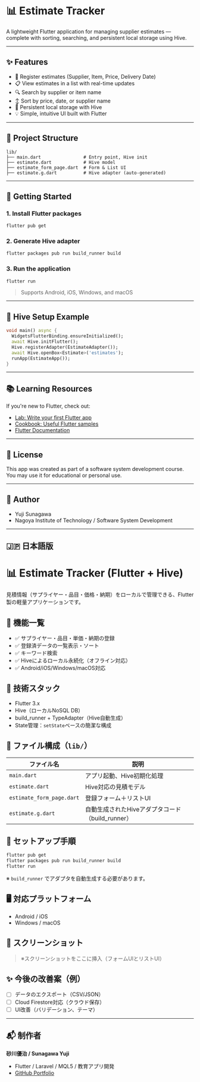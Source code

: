 # 📊 Estimate Tracker

A lightweight Flutter application for managing supplier estimates — complete with sorting, searching, and persistent local storage using Hive.

---

## ✨ Features

- 📝 Register estimates (Supplier, Item, Price, Delivery Date)
- 📋 View estimates in a list with real-time updates
- 🔍 Search by supplier or item name
- ↕️ Sort by price, date, or supplier name
- 💾 Persistent local storage with Hive
- 💡 Simple, intuitive UI built with Flutter

---

## 🧱 Project Structure

```
lib/
├── main.dart                # Entry point, Hive init
├── estimate.dart            # Hive model
├── estimate_form_page.dart  # Form & List UI
├── estimate.g.dart          # Hive adapter (auto-generated)
```

---

## 🚀 Getting Started

### 1. Install Flutter packages

```bash
flutter pub get
```

### 2. Generate Hive adapter

```bash
flutter packages pub run build_runner build
```

### 3. Run the application

```bash
flutter run
```

> Supports Android, iOS, Windows, and macOS

---

## 💾 Hive Setup Example

```dart
void main() async {
  WidgetsFlutterBinding.ensureInitialized();
  await Hive.initFlutter();
  Hive.registerAdapter(EstimateAdapter());
  await Hive.openBox<Estimate>('estimates');
  runApp(EstimateApp());
}
```

---

## 📚 Learning Resources

If you're new to Flutter, check out:

- [Lab: Write your first Flutter app](https://docs.flutter.dev/get-started/codelab)
- [Cookbook: Useful Flutter samples](https://docs.flutter.dev/cookbook)
- [Flutter Documentation](https://docs.flutter.dev/)

---

## 📝 License

This app was created as part of a software system development course.  
You may use it for educational or personal use.

---

## 👤 Author

- Yuji Sunagawa
- Nagoya Institute of Technology / Software System Development

---

## 🇯🇵 日本語版

# 📊 Estimate Tracker (Flutter + Hive)

見積情報（サプライヤー・品目・価格・納期）をローカルで管理できる、Flutter製の軽量アプリケーションです。

## 🚀 機能一覧
- ✅ サプライヤー・品目・単価・納期の登録
- ✅ 登録済データの一覧表示・ソート
- ✅ キーワード検索
- ✅ Hiveによるローカル永続化（オフライン対応）
- ✅ Android/iOS/Windows/macOS対応

## 🧠 技術スタック
- Flutter 3.x
- Hive（ローカルNoSQL DB）
- build_runner + TypeAdapter（Hive自動生成）
- State管理：`setState`ベースの簡潔な構成

## 📁 ファイル構成（`lib/`）

| ファイル名 | 説明 |
|------------|------|
| `main.dart` | アプリ起動、Hive初期化処理 |
| `estimate.dart` | Hive対応の見積モデル |
| `estimate_form_page.dart` | 登録フォーム＋リストUI |
| `estimate.g.dart` | 自動生成されたHiveアダプタコード（build_runner） |

## 🔧 セットアップ手順

```bash
flutter pub get
flutter packages pub run build_runner build
flutter run
```

※ `build_runner` でアダプタを自動生成する必要があります。

## 🖥 対応プラットフォーム

- Android / iOS
- Windows / macOS

## 📸 スクリーンショット

> ※スクリーンショットをここに挿入（フォームUIとリストUI）

## ✨ 今後の改善案（例）

- [ ] データのエクスポート（CSV/JSON）
- [ ] Cloud Firestore対応（クラウド保存）
- [ ] UI改善（バリデーション、テーマ）

---

## 📬 制作者

**砂川優治 / Sunagawa Yuji**  
- Flutter / Laravel / MQL5 / 教育アプリ開発  
- [GitHub Portfolio](https://github.com/YujiSK)  

